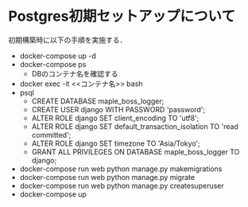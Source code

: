 # Postgres初期セットアップについて

初期構築時に以下の手順を実施する．

- docker-compose up -d 
- docker-compose ps
    - DBのコンテナ名を確認する
- docker exec -it <<コンテナ名>> bash
- psql
    - CREATE DATABASE maple_boss_logger;
    - CREATE USER django WITH PASSWORD 'password';
    - ALTER ROLE django SET client_encoding TO 'utf8';
    - ALTER ROLE django SET default_transaction_isolation TO 'read committed';
    - ALTER ROLE django SET timezone TO 'Asia/Tokyo';
    - GRANT ALL PRIVILEGES ON DATABASE maple_boss_logger TO django;
- docker-compose run web python manage.py makemigrations
- docker-compose run web python manage.py migrate
- docker-compose run web python manage.py createsuperuser
- docker-compose up

